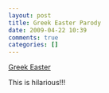 ```yaml
---
layout: post
title: Greek Easter Parody
date: 2009-04-22 10:39
comments: true
categories: []
---
```

<a href='http://www.youtube.com/watch?v=AfXIWYdL8dU' >Greek Easter</a>

<object width="425" height="344" data="http://www.youtube.com/v/AfXIWYdL8dU&amp;hl=en&amp;fs=1" type="application/x-shockwave-flash"><param name="allowFullScreen" value="true" /><param name="src" value="http://www.youtube.com/v/AfXIWYdL8dU&amp;hl=en&amp;fs=1" /><param name="allowfullscreen" value="true" /></object>

This is hilarious!!!
